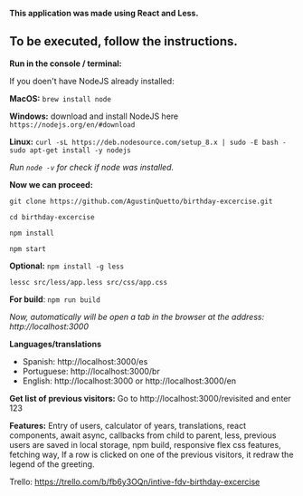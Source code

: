 **This application was made using React and Less.**

## To be executed, follow the instructions.

**Run in the console / terminal:**

If you doen't have NodeJS already installed:

**MacOS:** `brew install node`

**Windows:** download and install NodeJS here `https://nodejs.org/en/#download`

**Linux:** `curl -sL https://deb.nodesource.com/setup_8.x | sudo -E bash - sudo apt-get install -y nodejs`

*Run `node -v` for check if node was installed.*

**Now we can proceed:**

`git clone https://github.com/AgustinQuetto/birthday-excercise.git`

`cd birthday-excercise`

`npm install`

`npm start`

**Optional:**
`npm install -g less`

`lessc src/less/app.less src/css/app.css`

**For build**: `npm run build`

*Now, automatically will be open a tab in the browser at the address: http://localhost:3000*

**Languages/translations**

 - Spanish: http://localhost:3000/es
 - Portuguese: http://localhost:3000/br
 - English: http://localhost:3000 or http://localhost:3000/en

**Get list of previous visitors:**
Go to http://localhost:3000/revisited and enter 123

**Features:**
Entry of users, calculator of years, translations, react components, await async, callbacks from child to parent, less, previous users are saved in local storage, npm build, responsive flex css features, fetching way, If a row is clicked on one of the previous visitors, it redraw the legend of the greeting.



Trello: https://trello.com/b/fb6y3OQn/intive-fdv-birthday-excercise
